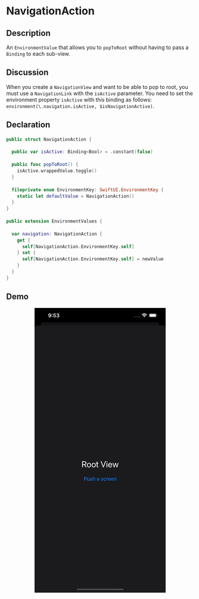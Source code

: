 # NavigationAction

## Description 
An `EnvironmentValue` that allows you to `popToRoot` without having to pass a `Binding` to each sub-view.

## Discussion
When you create a `NavigationView` and want to be able to pop to root, you must use a `NavigationLink` with the `isActive` parameter.
You need to set the environment property `isActive` with this binding as follows: `environment(\.navigation.isActive, $isNavigationActive)`.

## Declaration
``` swift
public struct NavigationAction {

  public var isActive: Binding<Bool> = .constant(false)
  
  public func popToRoot() {
    isActive.wrappedValue.toggle()
  }
  
  fileprivate enum EnvironmentKey: SwiftUI.EnvironmentKey {
    static let defaultValue = NavigationAction()
  }
}

public extension EnvironmentValues {

  var navigation: NavigationAction {
    get {
      self[NavigationAction.EnvironmentKey.self]
    } set {
      self[NavigationAction.EnvironmentKey.self] = newValue
    }
  }
}
```

## Demo 
<p align="center">
	<img src="/Documentation/Assets/NavigationAction.gif">
</p>